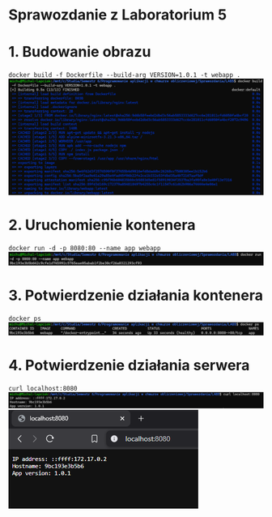 # Sprawozdanie z Laboratorium 5

# 1. Budowanie obrazu
`docker build -f Dockerfile --build-arg VERSION=1.0.1 -t webapp .`
![docker build](img/docker_build.png)

# 2. Uruchomienie kontenera
`docker run -d -p 8080:80 --name app webapp`
![docker run](img/docker_run.png)

# 3. Potwierdzenie działania kontenera
`docker ps`
![docker ps](img/docker_ps.png)

# 4. Potwierdzenie działania serwera
`curl localhost:8080`
![curl](img/docker_curl.png)
![browser](img/browser.png)



